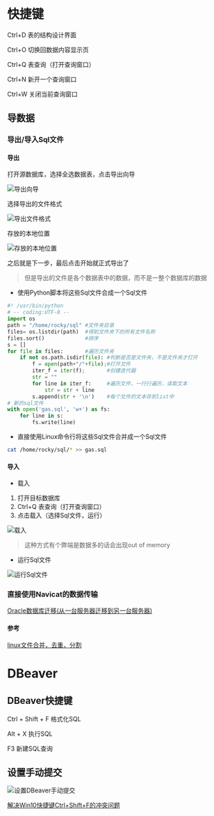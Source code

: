 
# 快捷键

Ctrl+D 表的结构设计界面

Ctrl+O 切换回数据内容显示页

Ctrl+Q 表查询（打开查询窗口）

Ctrl+N 新开一个查询窗口

Ctrl+W 关闭当前查询窗口

## 导数据

### 导出/导入Sql文件

#### 导出

打开源数据库，选择全选数据表，点击导出向导

![导出向导](https://raw.githubusercontent.com/loaderlin/OnePercent/master/img/outsqlfile-alltable.png)

选择导出的文件格式

![导出文件格式](https://raw.githubusercontent.com/loaderlin/OnePercent/master/img/outsqlfile-selectfiletype.png)

存放的本地位置

![存放的本地位置](https://raw.githubusercontent.com/loaderlin/OnePercent/master/img/outsqlfile-position.png)

之后就是下一步，最后点击开始就正式导出了

> 但是导出的文件是各个数据表中的数据，而不是一整个数据库的数据

- 使用Python脚本将这些Sql文件合成一个Sql文件

```python
#! /usr/bin/python
# -- coding:UTF-8 --
import os
path = "/home/rocky/sql" #文件夹目录
files= os.listdir(path)  #得到文件夹下的所有文件名称
files.sort()             #排序
s = []
for file in files:       #遍历文件夹
    if not os.path.isdir(file): #判断是否是文件夹，不是文件夹才打开
        f = open(path+"/"+file);#打开文件
        iter_f = iter(f);       #创建迭代器
        str = ""
        for line in iter_f:     #遍历文件，一行行遍历，读取文本
            str = str + line
        s.append(str + '\n')    #每个文件的文本存到list中
# 新的sql文件
with open('gas.sql', 'w+') as fs:
    for line in s:
        fs.write(line)
```

- 直接使用Linux命令行将这些Sql文件合并成一个Sql文件

```sh
cat /home/rocky/sql/* >> gas.sql
```

#### 导入

- 载入

1. 打开目标数据库
2. Ctrl+Q 表查询（打开查询窗口）
3. 点击载入（选择Sql文件，运行）

![载入](https://raw.githubusercontent.com/loaderlin/OnePercent/master/img/infile-onload.png)

>这种方式有个弊端是数据多的话会出现out of memory

- 运行Sql文件

![运行Sql文件](https://raw.githubusercontent.com/loaderlin/OnePercent/master/img/infile-runsqlfile.png)

### 直接使用Navicat的数据传输

[Oracle数据库迁移(从一台服务器迁移到另一台服务器)](https://blog.csdn.net/linfanhehe/article/details/78769651)

#### 参考

[linux文件合并，去重，分割](https://www.cnblogs.com/giraffe/p/3193085.html)

# DBeaver

## DBeaver快捷键

Ctrl + Shift + F 格式化SQL

Alt + X 执行SQL

F3 新建SQL查询

## 设置手动提交

![设置DBeaver手动提交](https://raw.githubusercontent.com/loaderlin/OnePercent/master/img/manual_commit.png)

[
解决Win10快捷键Ctrl+Shift+F的冲突问题](https://blog.csdn.net/qq_34805289/article/details/70344718)